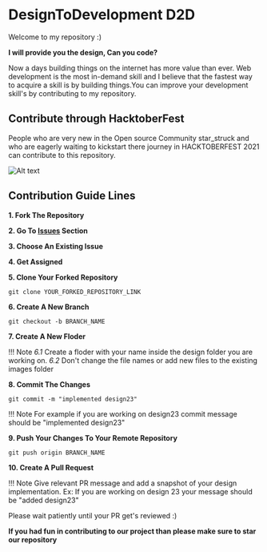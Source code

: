 # DesignToDevelopment D2D


Welcome to my repository :)

**I will provide you the design, Can you code?**

Now a days building things on the internet has more value than ever.
Web development is the most in-demand skill and I believe that the fastest way to acquire a skill is by building things.You can improve your development skill's by contributing to my repository.



## Contribute through HacktoberFest

People who are very new in the Open source Community star_struck and who are eagerly waiting to kickstart there journey in HACKTOBERFEST 2021 can contribute to this repository.

![Alt text](https://user-images.githubusercontent.com/55646472/134764712-4ac53e96-2d8f-46a1-8946-4afb4d23abbb.png "Title")

## Contribution Guide Lines

**1. Fork The Repository**

**2. Go To [Issues](https://github.com/rishikeshreddyakkireddy/designtodevelopment/issues) Section**

**3. Choose An Existing Issue**

**4. Get Assigned**

**5. Clone Your Forked Repository**

    git clone YOUR_FORKED_REPOSITORY_LINK

**6. Create A New Branch**

    git checkout -b BRANCH_NAME

**7. Create A New Floder**

!!! Note
    *6.1* Create a floder with your name inside the design folder you are working on.
    *6.2* Don't change the file names or add new files to the existing images folder

**8. Commit The Changes**

    git commit -m "implemented design23"

!!! Note
    For example if you are working on design23
    commit message should be "implemented design23"

**9. Push Your Changes To Your Remote Repository**

    git push origin BRANCH_NAME

**10. Create A Pull Request**

!!! Note
    Give relevant PR message and add a snapshot of your design implementation.
    Ex: If you are working on design 23 your message should be "added design23"

Please wait patiently until your PR get's reviewed :)


**If you had fun in contributing to our project than please make sure to star our repository**
